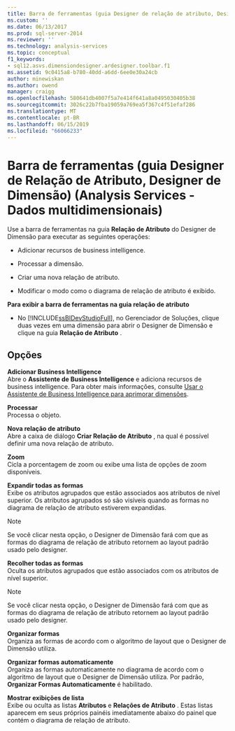 ```yaml
---
title: Barra de ferramentas (guia Designer de relação de atributo, Designer de dimensão) (Analysis Services - dados multidimensionais) | Microsoft Docs
ms.custom: ''
ms.date: 06/13/2017
ms.prod: sql-server-2014
ms.reviewer: ''
ms.technology: analysis-services
ms.topic: conceptual
f1_keywords:
- sql12.asvs.dimensiondesigner.ardesigner.toolbar.f1
ms.assetid: 9c0415a8-b780-40dd-a6dd-6ee0e30a24cb
author: minewiskan
ms.author: owend
manager: craigg
ms.openlocfilehash: 580641db4007f5a7e414f641a8a0495030405b38
ms.sourcegitcommit: 3026c22b7fba19059a769ea5f367c4f51efaf286
ms.translationtype: MT
ms.contentlocale: pt-BR
ms.lasthandoff: 06/15/2019
ms.locfileid: "66066233"
---
```

# <a name="toolbar-attribute-relationship-designer-tab-dimension-designer-analysis-services---multidimensional-data"></a>Barra de ferramentas (guia Designer de Relação de Atributo, Designer de Dimensão) (Analysis Services - Dados multidimensionais)
  Use a barra de ferramentas na guia **Relação de Atributo** do Designer de Dimensão para executar as seguintes operações:  
  
-   Adicionar recursos de business intelligence.  
  
-   Processar a dimensão.  
  
-   Criar uma nova relação de atributo.  
  
-   Modificar o modo como o diagrama de relação de atributo é exibido.  
  
 **Para exibir a barra de ferramentas na guia relação de atributo**  
  
-   No [!INCLUDE[ssBIDevStudioFull](../includes/ssbidevstudiofull-md.md)], no Gerenciador de Soluções, clique duas vezes em uma dimensão para abrir o Designer de Dimensão e clique na guia **Relação de Atributo** .  
  
## <a name="options"></a>Opções  
 **Adicionar Business Intelligence**  
 Abre o **Assistente de Business Intelligence** e adiciona recursos de business intelligence. Para obter mais informações, consulte [Usar o Assistente de Business Intelligence para aprimorar dimensões](use-the-business-intelligence-wizard-to-enhance-dimensions.md).  
  
 **Processar**  
 Processa o objeto.  
  
 **Nova relação de atributo**  
 Abre a caixa de diálogo **Criar Relação de Atributo** , na qual é possível definir uma nova relação de atributo.  
  
 **Zoom**  
 Cicla a porcentagem de zoom ou exibe uma lista de opções de zoom disponíveis.  
  
 **Expandir todas as formas**  
 Exibe os atributos agrupados que estão associados aos atributos de nível superior. Os atributos agrupados só são visíveis quando as formas no diagrama de relação de atributo estiverem expandidas.  
  
> [!NOTE]  
>  Se você clicar nesta opção, o Designer de Dimensão fará com que as formas do diagrama de relação de atributo retornem ao layout padrão usado pelo designer.  
  
 **Recolher todas as formas**  
 Oculta os atributos agrupados que estão associados com os atributos de nível superior.  
  
> [!NOTE]  
>  Se você clicar nesta opção, o Designer de Dimensão fará com que as formas do diagrama de relação de atributo retornem ao layout padrão usado pelo designer.  
  
 **Organizar formas**  
 Organiza as formas de acordo com o algoritmo de layout que o Designer de Dimensão utiliza.  
  
 **Organizar formas automaticamente**  
 Organiza as formas automaticamente no diagrama de acordo com o algoritmo de layout que o Designer de Dimensão utiliza. Por padrão, **Organizar Formas Automaticamente** é habilitado.  
  
 **Mostrar exibições de lista**  
 Exibe ou oculta as listas **Atributos** e **Relações de Atributo** . Estas listas aparecem em seus próprios painéis imediatamente abaixo do painel que contém o diagrama de relação de atributo.  
  
  
